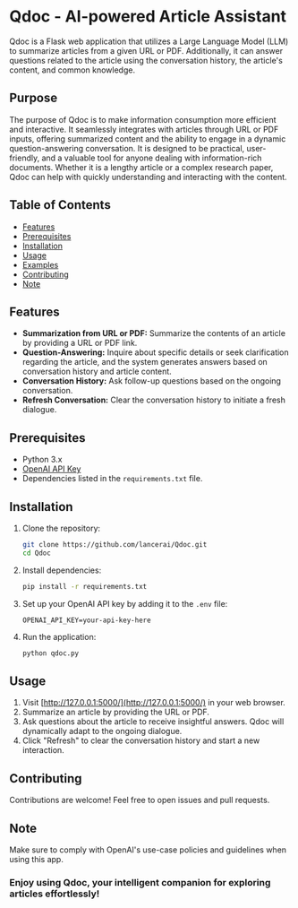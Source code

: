 # Qdoc - AI-powered Article Assistant

Qdoc is a Flask web application that utilizes a Large Language Model (LLM) to summarize articles from a given URL or PDF. Additionally, it can answer questions related to the article using the conversation history, the article's content, and common knowledge.

## Purpose

The purpose of Qdoc is to make information consumption more efficient and interactive. It seamlessly integrates with articles through URL or PDF inputs, offering summarized content and the ability to engage in a dynamic question-answering conversation. It is designed to be practical, user-friendly, and a valuable tool for anyone dealing with information-rich documents. Whether it is a lengthy article or a complex research paper, Qdoc can help with quickly understanding and interacting with the content.

## Table of Contents
- [Features](#features)
- [Prerequisites](#prerequisites)
- [Installation](#installation)
- [Usage](#usage)
- [Examples](#examples)
- [Contributing](#contributing)
- [Note](#note)

## Features
- **Summarization from URL or PDF:** Summarize the contents of an article by providing a URL or PDF link.
- **Question-Answering:** Inquire about specific details or seek clarification regarding the article, and the system generates answers based on conversation history and article content.
- **Conversation History:** Ask follow-up questions based on the ongoing conversation.
- **Refresh Conversation:** Clear the conversation history to initiate a fresh dialogue.

## Prerequisites
- Python 3.x
- [OpenAI API Key](https://beta.openai.com/signup/)
- Dependencies listed in the `requirements.txt` file.

## Installation
1. Clone the repository:
    ```bash
    git clone https://github.com/lancerai/Qdoc.git
    cd Qdoc
    ```
2. Install dependencies:
    ```bash
    pip install -r requirements.txt
    ```
3. Set up your OpenAI API key by adding it to the `.env` file:
    ```dotenv
    OPENAI_API_KEY=your-api-key-here
    ```
4. Run the application:
    ```bash
    python qdoc.py
    ```

## Usage
1. Visit [http://127.0.0.1:5000/](http://127.0.0.1:5000/) in your web browser.
2. Summarize an article by providing the URL or PDF.
3. Ask questions about the article to receive insightful answers. Qdoc will dynamically adapt to the ongoing dialogue.
4. Click "Refresh" to clear the conversation history and start a new interaction.

## Contributing
Contributions are welcome! Feel free to open issues and pull requests.

## Note

Make sure to comply with OpenAI's use-case policies and guidelines when using this app.

### Enjoy using Qdoc, your intelligent companion for exploring articles effortlessly!
